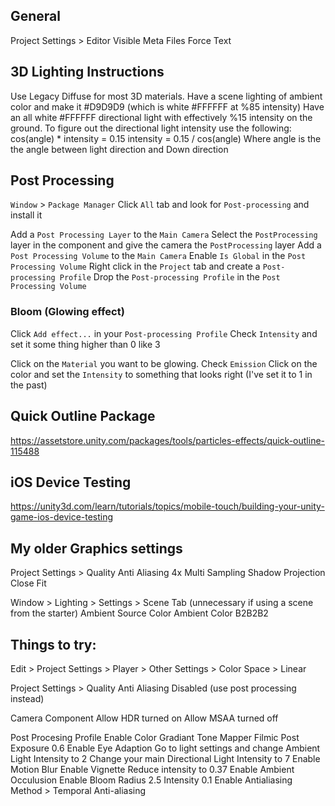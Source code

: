 ## General
Project Settings > Editor
  Visible Meta Files
  Force Text

## 3D Lighting Instructions
  Use Legacy Diffuse for most 3D materials.
  Have a scene lighting of ambient color and make it #D9D9D9 (which is white #FFFFFF at %85 intensity)
  Have an all white #FFFFFF directional light with effectively %15 intensity on the ground.
  To figure out the directional light intensity use the following:
    cos(angle) * intensity = 0.15
    intensity = 0.15 / cos(angle)
  Where angle is the the angle between light direction and Down direction

## Post Processing

`Window` > `Package Manager`
Click `All` tab and look for `Post-processing` and install it

Add a `Post Processing Layer` to the `Main Camera`
Select the `PostProcessing` layer in the component and give the camera the `PostProcessing` layer
Add a `Post Processing Volume` to the `Main Camera`
Enable `Is Global` in the `Post Processing Volume`
Right click in the `Project` tab and create a `Post-processing Profile`
Drop the `Post-processing Profile` in the `Post Processing Volume`

### Bloom (Glowing effect)

Click `Add effect...` in your `Post-processing Profile`
Check `Intensity` and set it some thing higher than 0 like 3

Click on the `Material` you want to be glowing.
Check `Emission`
Click on the color and set the `Intensity` to something that looks right (I've set it to 1 in the past) 

## Quick Outline Package
https://assetstore.unity.com/packages/tools/particles-effects/quick-outline-115488

## iOS Device Testing
https://unity3d.com/learn/tutorials/topics/mobile-touch/building-your-unity-game-ios-device-testing

## My older Graphics settings
  Project Settings > Quality
    Anti Aliasing 4x Multi Sampling
    Shadow Projection Close Fit

  Window > Lighting > Settings > Scene Tab (unnecessary if using a scene from the starter)
    Ambient Source Color
    Ambient Color B2B2B2

## Things to try:

  Edit > Project Settings > Player > Other Settings > Color Space > Linear

  Project Settings > Quality
    Anti Aliasing Disabled (use post processing instead)
    
  Camera Component
    Allow HDR turned on
    Allow MSAA turned off
    
  Post Procesing Profile
    Enable Color Gradiant
      Tone Mapper Filmic
      Post Exposure 0.6
    Enable Eye Adaption
      Go to light settings and change Ambient Light Intensity to 2
      Change your main Directional Light Intensity to 7
    Enable Motion Blur
    Enable Vignette
      Reduce intensity to 0.37
    Enable Ambient Occulusion
    Enable Bloom
      Radius 2.5
      Intensity 0.1
    Enable Antialiasing 
      Method > Temporal Anti-aliasing
